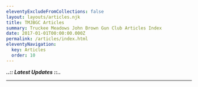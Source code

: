 ```yaml
---
eleventyExcludeFromCollections: false
layout: layouts/articles.njk
title: TMJBGC Articles
summary: Truckee Meadows John Brown Gun Club Articles Index
date: 2017-01-01T00:00:00.000Z
permalink: /articles/index.html
eleventyNavigation:
  key: Articles
  order: 10
---
```

***..:: Latest  Updates ::..***

<hr class="border-b-2 border-gray-900 w-48 mb-4" />
